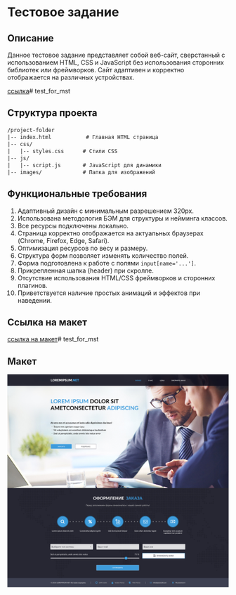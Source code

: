 # Тестовое задание

## Описание

Данное тестовое задание представляет собой веб-сайт, сверстанный с использованием HTML, CSS и JavaScript без использования сторонних библиотек или фреймворков. Сайт адаптивен и корректно отображается на различных устройствах.

 [ссылка](https://vfedoseyev.github.io/test_for_mst/)# test_for_mst

## Структура проекта

```
/project-folder
|-- index.html           # Главная HTML страница
|-- css/
|   |-- styles.css      # Стили CSS
|-- js/
|   |-- script.js       # JavaScript для динамики
|-- images/             # Папка для изображений
```


## Функциональные требования

1. Адаптивный дизайн с минимальным разрешением 320px.
2. Использована методология БЭМ для структуры и нейминга классов.
3. Все ресурсы подключены локально.
4. Страница корректно отображается на актуальных браузерах (Chrome, Firefox, Edge, Safari).
5. Оптимизация ресурсов по весу и размеру.
6. Структура форм позволяет изменять количество полей.
7. Форма подготовлена к работе с полями `input[name='...']`.
8. Прикрепленная шапка (header) при скролле.
9. Отсутствие использования HTML/CSS фреймворков и сторонних плагинов.
10. Приветствуется наличие простых анимаций и эффектов при наведении.

 ## Ссылка на макет

 [ссылка на макет](https://www.figma.com/design/bvmftor0vGY31xVegkeGf7/Test?node-id=0-1&node-type=canvas&t=sw3TFsFOl43LCfQX-0)# test_for_mst


##  Макет

![Маккет](./%20img/Тестовое_1.jpg)

